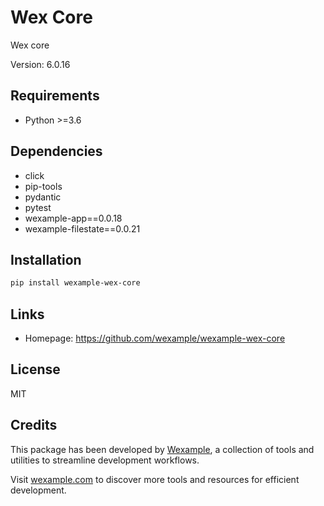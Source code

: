 # Wex Core

Wex core

Version: 6.0.16

## Requirements

- Python >=3.6

## Dependencies

- click
- pip-tools
- pydantic
- pytest
- wexample-app==0.0.18
- wexample-filestate==0.0.21

## Installation

```bash
pip install wexample-wex-core
```

## Links

- Homepage: https://github.com/wexample/wexample-wex-core

## License

MIT
## Credits

This package has been developed by [Wexample](https://wexample.com), a collection of tools and utilities to streamline development workflows.

Visit [wexample.com](https://wexample.com) to discover more tools and resources for efficient development.